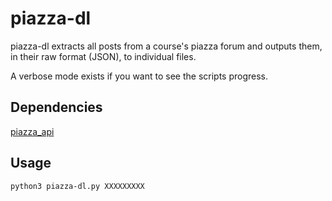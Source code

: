 # piazza-dl

piazza-dl extracts all posts from a course's piazza forum and outputs them, in their raw format (JSON), to individual files.

A verbose mode exists if you want to see the scripts progress.

## Dependencies
[piazza_api](https://github.com/hfaran/piazza-api)

## Usage
```bash session
python3 piazza-dl.py XXXXXXXXX
```
